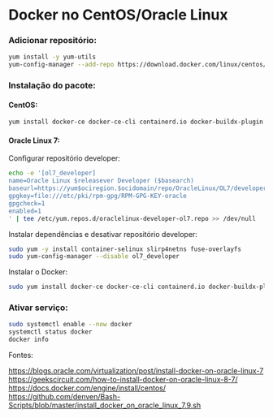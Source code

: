 # Docker no CentOS/Oracle Linux


### Adicionar repositório:

```bash
yum install -y yum-utils
yum-config-manager --add-repo https://download.docker.com/linux/centos/docker-ce.repo
```

### Instalação do pacote:

#### CentOS:

```bash
yum install docker-ce docker-ce-cli containerd.io docker-buildx-plugin docker-compose-plugin
```

#### Oracle Linux 7:

Configurar repositório developer:

```bash
echo -e '[ol7_developer]
name=Oracle Linux $releasever Developer ($basearch)
baseurl=https://yum$ociregion.$ocidomain/repo/OracleLinux/OL7/developer/$basearch/
gpgkey=file:///etc/pki/rpm-gpg/RPM-GPG-KEY-oracle
gpgcheck=1
enabled=1
' | tee /etc/yum.repos.d/oraclelinux-developer-ol7.repo >> /dev/null
```

Instalar dependências e desativar repositório developer:
```bash
sudo yum -y install container-selinux slirp4netns fuse-overlayfs
sudo yum-config-manager --disable ol7_developer
```
Instalar o Docker:

```bash
sudo yum install docker-ce docker-ce-cli containerd.io docker-buildx-plugin docker-compose-plugin
```

### Ativar serviço:

```bash
sudo systemctl enable --now docker
systemctl status docker
docker info
```

Fontes:  

https://blogs.oracle.com/virtualization/post/install-docker-on-oracle-linux-7  
https://geekscircuit.com/how-to-install-docker-on-oracle-linux-8-7/  
https://docs.docker.com/engine/install/centos/  
https://github.com/denven/Bash-Scripts/blob/master/install_docker_on_oracle_linux_7.9.sh  
